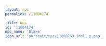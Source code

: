```yaml
---
layout: npc
permalink: /11004174

title: Npc
id: '11004174'
npc_name: 'Blake'
icon_url: 'portrait/npc/11000763_idol1_p.png'
---
```

